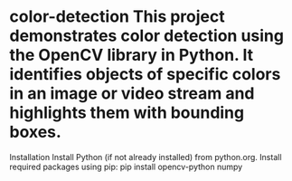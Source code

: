 # color-detection This project demonstrates color detection using the OpenCV library in Python. It identifies objects of specific colors in an image or video stream and highlights them with bounding boxes.
Installation
Install Python (if not already installed) from python.org.
Install required packages using pip:  pip install opencv-python numpy
